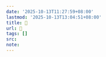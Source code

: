 ```yaml
---
date: '2025-10-13T11:27:59+08:00'
lastmod: '2025-10-13T13:04:51+08:00'
title: 󰚹
url: 󰚹
tags: []
src:
note:
---
```

